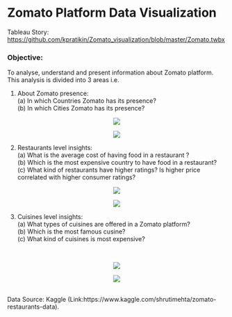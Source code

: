 # Zomato Platform Data Visualization
Tableau Story: https://github.com/kpratikin/Zomato_visualization/blob/master/Zomato.twbx

### Objective:<br>
To analyse, understand and present information about Zomato platform. This analysis is divided into 3 areas i.e.

1. About Zomato presence: <br>
(a) In which Countries Zomato has its presence?<br>
(b) In which Cities Zomato has its presence?
<p align="center"><img src="https://github.com/kpratikin/Zomato_visualization/blob/master/Worldwide_country.PNG">
 </p>
 <p align="center"><img src="https://github.com/kpratikin/Zomato_visualization/blob/master/Worldwide_Cities.PNG">
 </p>

2. Restaurants level insights:<br> 
(a) What is the average cost of having food in a restaurant ?<br>
(b) Which is the most expensive country to have food in a restaurant?<br>
(c) What kind of restaurants have higher ratings? Is higher price correlated with higher consumer ratings?
<p align="center"><img src="https://github.com/kpratikin/Zomato_visualization/blob/master/Average%20Cost%20and%20most%20expensibe%20restaurant.PNG">
 </p>
 <p align="center"><img src="https://github.com/kpratikin/Zomato_visualization/blob/master/Rating%20versus%20costs.PNG">
 </p>

3. Cuisines level insights:<br>
(a) What types of cuisines are offered in a Zomato platform?<br>
(b) Which is the most famous cusine?<br>
(c) What kind of cuisines is most expensive?
<br>
<p align="center"><img src="https://github.com/kpratikin/Zomato_visualization/blob/master/Distinct%20cusines%20country%20wise.PNG">
 </p>
 <p align="center"><img src="https://github.com/kpratikin/Zomato_visualization/blob/master/Most%20expensive%20cusine%20and%20most%20available%20cusine%20in%20Zomato.PNG">
 </p>
<br>
Data Source: Kaggle (Link:https://www.kaggle.com/shrutimehta/zomato-restaurants-data).
